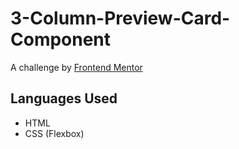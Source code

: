 # 3-Column-Preview-Card-Component

A challenge by [Frontend Mentor](https://www.frontendmentor.io/challenges/3column-preview-card-component-pH92eAR2-)

## Languages Used

- HTML
- CSS (Flexbox)
